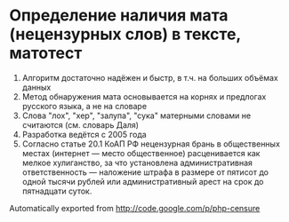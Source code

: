# Определение наличия мата (нецензурных слов) в тексте, матотест

1. Алгоритм достаточно надёжен и быстр, в т.ч. на больших объёмах данных
1. Метод обнаружения мата основывается на корнях и предлогах русского языка, а не на словаре
1. Слова "лох", "хер", "залупа", "сука" матерными словами не считаются (см. словарь Даля)
1. Разработка ведётся с 2005 года
1. Согласно статье 20.1 КоАП РФ нецензурная брань в общественных местах (интернет — место общественное) расценивается как мелкое хулиганство, за что установлена административная ответственность — наложение штрафа в размере от пятисот до одной тысячи рублей или административный арест на срок до пятнадцати суток.

Automatically exported from http://code.google.com/p/php-censure
